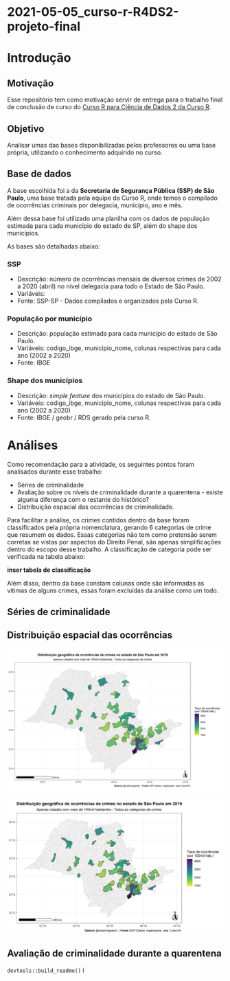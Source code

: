 
<!-- README.md is generated from README.Rmd. Please edit that file -->

# 2021-05-05\_curso-r-R4DS2-projeto-final

<!-- badges: start -->
<!-- badges: end -->

# Introdução

## Motivação

Esse repositório tem como motivação servir de entrega para o trabalho
final de conclusão de curso do [Curso R para Ciência de Dados 2 da Curso
R](https://curso-r.com/cursos/r4ds-2/).

## Objetivo

Analisar umas das bases disponibilizadas pelos professores ou uma base
própria, utilizando o conhecimento adquirido no curso.

## Base de dados

A base escolhida foi a da **Secretaria de Segurança Pública (SSP) de São
Paulo**, uma base tratada pela equipe da Curso R, onde temos o compilado
de ocorrências criminais por delegacia, município, ano e mês.

Além dessa base foi utilizado uma planilha com os dados de população
estimada para cada município do estado de SP, além do shape dos
municípios.

As bases são detalhadas abaixo:

### SSP

-   Descrição: número de ocorrências mensais de diversos crimes de 2002
    a 2020 (abril) no nível delegacia para todo o Estado de São Paulo.
-   Variáveis:
-   Fonte: SSP-SP - Dados compilados e organizados pela Curso R.

### População por município

-   Descrição: população estimada para cada município do estado de São
    Paulo.
-   Variáveis: codigo\_ibge, municipio\_nome, colunas respectivas para
    cada ano (2002 a 2020)
-   Fonte: IBGE

### Shape dos municípios

-   Descrição: *simple feature* dos municípios do estado de São Paulo.
-   Variáveis: codigo\_ibge, municipio\_nome, colunas respectivas para
    cada ano (2002 a 2020)
-   Fonte: IBGE / geobr / RDS gerado pela curso R.

# Análises

Como recomendação para a atividade, os seguintes pontos foram analisados
durante esse trabalho:

-   Séries de criminalidade
-   Avaliação sobre os níveis de criminalidade durante a quarentena -
    existe alguma diferença com o restante do histórico?
-   Distribuição espacial das ocorrências de criminalidade.

Para facilitar a análise, os crimes contidos dentro da base foram
classificados pela própria nomenclatura, gerando 6 categorias de crime
que resumem os dados. Essas categorias não tem como pretensão serem
corretas se vistas por aspectos do Direito Penal, são apenas
simplificações dentro do escopo desse trabalho. A classificação de
categoria pode ser verificada na tabela abaixo:

**inser tabela de classificação**

Além disso, dentro da base constam colunas onde são informadas as
vítimas de alguns crimes, essas foram excluídas da análise como um todo.

## Séries de criminalidade

## Distribuição espacial das ocorrências

![](https://github.com/maykongpedro/2021-05-05_curso-r-R4DS2-projeto-final/blob/master/docs/mapa_geral_cm.png)

![](https://github.com/maykongpedro/2021-05-05_curso-r-R4DS2-projeto-final/blob/master/docs/mapa_geral.png)

## Avaliação de criminalidade durante a quarentena

`devtools::build_readme()` i
